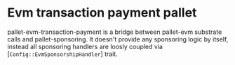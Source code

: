 # Evm transaction payment pallet

pallet-evm-transaction-payment is a bridge between pallet-evm substrate calls and pallet-sponsoring.
It doesn't provide any sponsoring logic by itself, instead all sponsoring handlers
are loosly coupled via [`Config::EvmSponsorshipHandler`] trait.